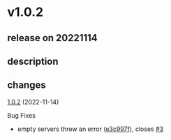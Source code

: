 # v1.0.2

## release on 20221114
## description
## changes
<a href="https://github.com/stoplightio/spectral-url-versioning/compare/v1.0.1...v1.0.2">1.0.2</a> (2022-11-14)

Bug Fixes

* empty servers threw an error (<a href="https://github.com/stoplightio/spectral-url-versioning/commit/e3c997f851cc44ee743ae41206c343c0dc2156cb">e3c997f</a>), closes <a href="https://github.com/stoplightio/spectral-url-versioning/issues/3" data-hovercard-type="issue" data-hovercard-url="/stoplightio/spectral-url-versioning/issues/3/hovercard">#3</a>

